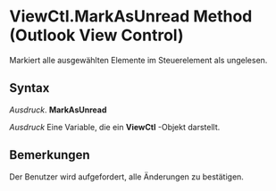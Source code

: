 
# ViewCtl.MarkAsUnread Method (Outlook View Control)

Markiert alle ausgewählten Elemente im Steuerelement als ungelesen.


## Syntax

 _Ausdruck_. **MarkAsUnread**

 _Ausdruck_ Eine Variable, die ein **ViewCtl** -Objekt darstellt.


## Bemerkungen

Der Benutzer wird aufgefordert, alle Änderungen zu bestätigen.

